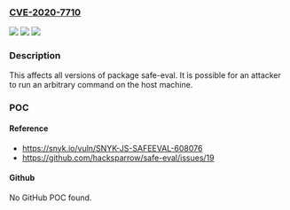 ### [CVE-2020-7710](https://cve.mitre.org/cgi-bin/cvename.cgi?name=CVE-2020-7710)
![](https://img.shields.io/static/v1?label=Product&message=safe-eval&color=blue)
![](https://img.shields.io/static/v1?label=Version&message=%3E%3D%200%20&color=brighgreen)
![](https://img.shields.io/static/v1?label=Vulnerability&message=Sandbox%20Escape&color=brighgreen)

### Description

This affects all versions of package safe-eval. It is possible for an attacker to run an arbitrary command on the host machine.

### POC

#### Reference
- https://snyk.io/vuln/SNYK-JS-SAFEEVAL-608076
- https://github.com/hacksparrow/safe-eval/issues/19

#### Github
No GitHub POC found.

